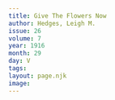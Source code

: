 ```yaml
---
title: Give The Flowers Now
author: Hedges, Leigh M.
issue: 26
volume: 7
year: 1916
month: 29
day: V
tags:
layout: page.njk
image:
---
```



